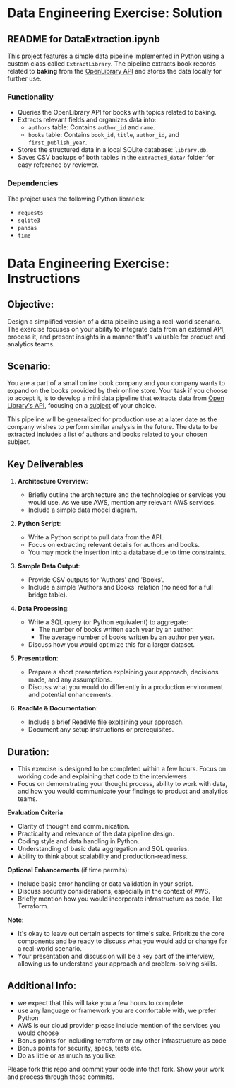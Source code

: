 # Data Engineering Exercise: Solution

## README for DataExtraction.ipynb
This project features a simple data pipeline implemented in Python using a custom class called `ExtractLibrary`. The pipeline extracts book records related to **baking** from the [OpenLibrary API](https://openlibrary.org/developers/api) and stores the data locally for further use.

### Functionality

- Queries the OpenLibrary API for books with topics related to baking.
- Extracts relevant fields and organizes data into:
  - `authors` table: Contains `author_id` and `name`.
  - `books` table: Contains `book_id`, `title`, `author_id`, and `first_publish_year`.
- Stores the structured data in a local SQLite database: `library.db`.
- Saves CSV backups of both tables in the `extracted_data/` folder for easy reference by reviewer.

### Dependencies

The project uses the following Python libraries:
- ``requests``
- ``sqlite3``
- ``pandas``
- ``time``

# Data Engineering Exercise: Instructions
## Objective:
Design a simplified version of a data pipeline using a real-world scenario. The exercise focuses on your ability to integrate data from an external API, process it, and present insights in a manner that's valuable for product and analytics teams.

## Scenario:
 You are a part of a small online book company and your company wants to expand on the books provided by their online store. Your task if you choose to accept it, is to develop a mini data pipeline that extracts data from [Open Library's API](https://openlibrary.org/developers/api), focusing on a [subject](https://openlibrary.org/dev/docs/api/subjects) of your choice.

This pipeline will be generalized for production use at a later date as the company wishes to perform similar analysis in the future. The data to be extracted includes a list of authors and books related to your chosen subject.

## Key Deliverables
1. **Architecture Overview**:
   - Briefly outline the architecture and the technologies or services you would use. As we use AWS, mention any relevant AWS services.
   - Include a simple data model diagram.

2. **Python Script**:
   - Write a Python script to pull data from the API.
   - Focus on extracting relevant details for authors and books.
   - You may mock the insertion into a database due to time constraints.

3. **Sample Data Output**:
   - Provide CSV outputs for 'Authors' and 'Books'.
   - Include a simple 'Authors and Books' relation (no need for a full bridge table).

4. **Data Processing**:
   - Write a SQL query (or Python equivalent) to aggregate:
     - The number of books written each year by an author.
     - The average number of books written by an author per year.
   - Discuss how you would optimize this for a larger dataset.

5. **Presentation**:
   - Prepare a short presentation explaining your approach, decisions made, and any assumptions.
   - Discuss what you would do differently in a production environment and potential enhancements.

6. **ReadMe & Documentation**:
   - Include a brief ReadMe file explaining your approach.
   - Document any setup instructions or prerequisites.

## Duration:
- This exercise is designed to be completed within a few hours. Focus on working code and explaining that code to the interviewers
- Focus on demonstrating your thought process, ability to work with data, and how you would communicate your findings to product and analytics teams.

**Evaluation Criteria**:
- Clarity of thought and communication.
- Practicality and relevance of the data pipeline design.
- Coding style and data handling in Python.
- Understanding of basic data aggregation and SQL queries.
- Ability to think about scalability and production-readiness.

**Optional Enhancements** (if time permits):
- Include basic error handling or data validation in your script.
- Discuss security considerations, especially in the context of AWS.
- Briefly mention how you would incorporate infrastructure as code, like Terraform.

**Note**:
- It's okay to leave out certain aspects for time's sake. Prioritize the core components and be ready to discuss what you would add or change for a real-world scenario.
- Your presentation and discussion will be a key part of the interview, allowing us to understand your approach and problem-solving skills.

## Additional Info:
* we expect that this will take you a few hours to complete
* use any language or framework you are comfortable with, we prefer Python
* AWS is our cloud provider please include mention of the services you would choose
* Bonus points for including terraform or any other infrastructure as code
* Bonus points for security, specs, tests etc.
* Do as little or as much as you like.

Please fork this repo and commit your code into that fork. Show your work and process through those commits.
